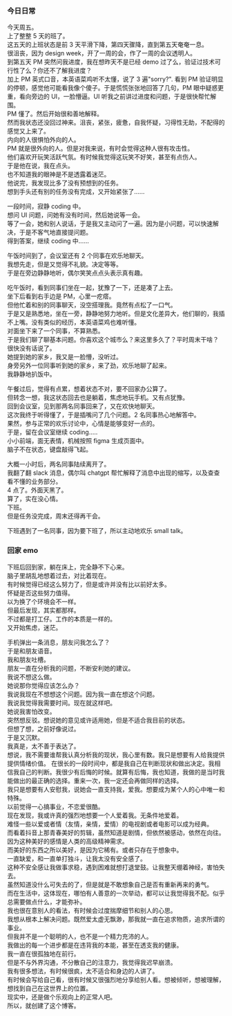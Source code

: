### 今日日常

今天周五。  
上了整整 5 天的班了。  
这五天的上班状态是前 3 天平滑下降，第四天骤降，直到第五天奄奄一息。  
很沮丧，因为 design week，开了一周的会，作了一周的会议透明人。  
到第五天 PM 突然问我进度，我在想昨天不是已经 demo 过了么，验证过技术可行性了么？你还不了解我进度？  
加上 PM 英式口音，本英语菜鸡听不太懂，说了 3 遍"sorry?". 看到 PM 验证明显的停顿，感觉他可能看我像个傻子。于是慌慌张张地回答了几句，PM 眼中疑惑更重，看向旁边的 UI，一脸懵逼。UI 听我之前讲过进度和问题，于是很快帮忙解围。  
PM 懂了。然后开始很和善地解释。  
然而我状态还没回过神来。沮丧，紧张，疲惫，自我怀疑，习得性无助，不配得的感觉又上来了。  
内向的人很惧怕外向的人。  
PM 就是很外向的人。但是对我来说，有时会觉得这种人很有攻击性。  
他们喜欢开玩笑活跃气氛。有时候我觉得这玩笑不好笑，甚至有点伤人。  
于是他在说，我在点头。  
也不知道我的眼神是不是透露着迷茫。  
他说完，我发现比多了没有预想到的任务。  
想到手头还有别的任务没有完成，又开始紧张了......

一段时间，寂静 coding 中。  
想问 UI 问题，问她有没有时间，然后她说等一会。  
等了一会，她和别人说话，于是我又主动问了一遍。因为是小问题，可以快速解决，于是不客气地直接提问题。  
得到答案，继续 coding 中......

午饭时间到了，会议室还有 2 个同事在欢乐地聊天。  
我想先走，但是又觉得不礼貌。决定等等。  
于是在旁边静静地听，偶尔笑笑点点头表示真有趣。

吃午饭时，看到同事们坐在一起，犹豫了一下，还是凑了上去。  
坐下后看到右手边是 PM，心里一疙瘩。  
但他忙着和别的同事聊天，没空搭理我。竟然有点松了一口气。  
于是又是熟悉地，坐在一旁，静静地努力地听。但是文化差异大，他们聊的，我插不上嘴。没有类似的经历，本英语菜鸡也难听懂。  
对面坐下来了一个同事，不算熟悉。  
于是我们聊了聊基本问题。你喜欢这个城市么？来这里多久了？平时周末干啥？  
很快没有话说了。  
她提到她的家乡，我又是一脸懵，没听过。  
身旁另外一位同事听到她的家乡，来了劲，欢乐地聊了起来。  
我静静地扒饭中。

午餐过后，觉得有点累，想着状态不对，要不回家办公算了。  
但转念一想，我这状态回去也是躺着，焦虑地玩手机。又有点犹豫。  
回到会议室，见到那两名同事回来了，又在欢快地聊天。  
这次我终于听得懂了，于是插嘴问了几个问题。2 名同事热心地解答中。  
果然，参与正常的欢乐讨论中，心情是能够变好一点的。  
于是，留在会议室继续 coding.....  
小小前端，面无表情，机械按照 figma 生成页面中。  
脑子不在状态，键盘敲得飞起。

大概一小时后，两名同事陆续离开了。  
我翻了翻 slack 消息，偶尔叫 chatgpt 帮忙解释了消息中出现的缩写，以及查查看不懂的业务部分。  
4 点了。外面天黑了。  
算了，实在没心情。  
下班。  
但是任务没完成，周末还得再干会。

下班遇到了一名同事，因为要下班了，所以主动地欢乐 small talk。

### 回家 emo

下班后回到家，躺在床上，完全静不下心来。  
脑子里胡乱地想着过去，对比着现在。  
有时候觉得已经这么努力了，但是或许并没有比以前好太多。  
怀疑是否这些努力值得。  
以为换了个环境会不一样。  
但最后发现，其实都那样。  
不过都是打工仔。工作的本质是一样的。  
又开始焦虑，迷茫。

手机弹出一条消息，朋友问我怎么了？  
于是和朋友语音。  
我和朋友吐槽。  
朋友一直在分析我的问题，不断安利她的建议。  
我说不想这么做。  
她说那你觉得应该怎么办？  
我说我现在不想想这个问题。因为我一直在想这个问题。  
我说我觉得我需要时间。现在就这样吧。  
她说我害怕改变。  
突然想反驳。想说她的意见或许适用她，但是不适合我目前的状态。  
但想了想，之前好像说过。  
于是又沉默。  
我真是，太不善于表达了。  
想说，我不需要谁帮我认真分析我的现状，我心里有数。我只是想要有人给我提供提供情绪价值。
在很长的一段时间中，都是我自己在判断现状和做出决定。我相信我自己的判断。我很少有后悔的时候。就算有后悔，我也知道，我做的是当时我能做出的最正确的选择。重来一次，我一定还会再做同样的选择。  
我只是想要有人安慰我，说她会一直支持我，爱我。想要成为某个人的心中唯一和特殊。  
以前觉得一心搞事业，不恋爱很酷。  
现在发现，我或许真的强烈地想要一个人爱着我。无条件地爱着。  
难怪一些以爱或者情（友情，亲情，爱情）的电视剧或者电影可以成为经典。  
而看着抖音上那青春美好的剪辑，虽然知道是剧情，但依然被感动，依然在向往。  
因为这种美好的感情是人类的高级精神需求。  
而美好的东西之所以美好，是因为它稀有。或者只存在于想象中。  
一直缺爱，和一直单打独斗，让我太没有安全感了。  
这种不安全感让我做事求稳，遇到困难就想打退堂鼓。让我整天绷着神经，害怕失去。  
虽然知道没什么可失去的了，但是就是不敢想象自己是否有重新再来的勇气。  
而在生活中，这体现在，哪怕有人善意的一次举动，都可以让我觉得我不配。似乎总需要做点什么，才能弥补。  
我也很在意别人的看法，有时候会过度揣摩细节和别人的心思。  
我想从根本上解决问题。既然爱太虚无飘渺，那我就一直在追求物质，追求所谓的事业。  
但我并不是一个聪明的人，也不是一个精力充沛的人。  
我做出的每一个进步都是在违背我的本能，甚至在透支我的健康。  
我一直在很孤独地在前行。  
但是不与外界沟通，不分散自己的注意力，我觉得我迟早崩溃。  
我有很多想法，有时候很疯，太不适合和身边的人讲了。  
有时候会写给自己看，很有时候又很强烈地分享给别人看。想被倾听，想被理解，想找到自己在这世界上的位置。  
现实中，还是做个乐观向上的正常人吧。  
所以，就创建了这个博客。

